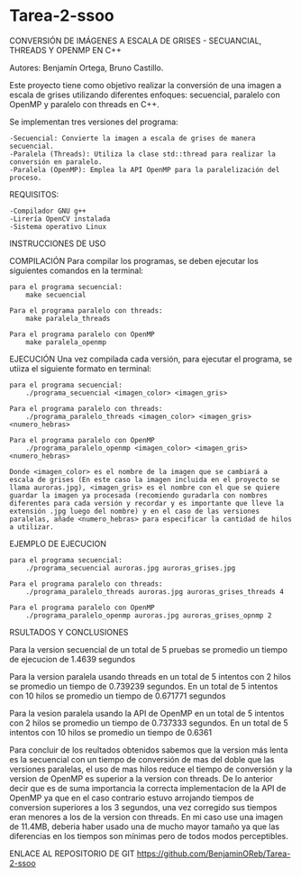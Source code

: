 # Tarea-2-ssoo
CONVERSIÓN DE IMÁGENES A ESCALA DE GRISES - SECUANCIAL, THREADS Y OPENMP EN C++	

Autores: Benjamín Ortega, Bruno Castillo.

Este proyecto tiene como objetivo realizar la conversión de una imagen a escala de grises utilizando diferentes enfoques: secuencial, paralelo con OpenMP y paralelo con threads en C++.

Se implementan tres versiones del programa:

    -Secuencial: Convierte la imagen a escala de grises de manera secuencial.
    -Paralela (Threads): Utiliza la clase std::thread para realizar la conversión en paralelo.
    -Paralela (OpenMP): Emplea la API OpenMP para la paralelización del proceso.

REQUISITOS:

    -Compilador GNU g++
    -Lirería OpenCV instalada
    -Sistema operativo Linux
  
INSTRUCCIONES DE USO

COMPILACIÓN
	Para compilar los programas, se deben ejecutar los siguientes comandos en la terminal:
	
	para el programa secuencial:
		make secuencial 
	
	Para el programa paralelo con threads:
		make paralela_threads
	
	Para el programa paralelo con OpenMP
		make paralela_openmp
		
EJECUCIÓN
	Una vez compilada cada versión, para ejecutar el programa, se utiiza el siguiente formato en terminal:
	
	para el programa secuencial:
		./programa_secuencial <imagen_color> <imagen_gris>
	
	Para el programa paralelo con threads:
		./programa_paralelo_threads <imagen_color> <imagen_gris> <numero_hebras>
	
	Para el programa paralelo con OpenMP
		./programa_paralelo_openmp <imagen_color> <imagen_gris> <numero_hebras>
	
	Donde <imagen_color> es el nombre de la imagen que se cambiará a escala de grises (En este caso la imagen incluida en el proyecto se llama auroras.jpg), <imagen_gris> es el nombre con el que se quiere guardar la imagen ya procesada (recomiendo guradarla con nombres diferentes para cada versión y recordar y es importante que lleve la extensión .jpg luego del nombre) y en el caso de las versiones paralelas, añade <numero_hebras> para especificar la cantidad de hilos a utilizar.
	
EJEMPLO DE EJECUCION

	para el programa secuencial:
		./programa_secuencial auroras.jpg auroras_grises.jpg
	
	Para el programa paralelo con threads:
		./programa_paralelo_threads auroras.jpg auroras_grises_threads 4
	
	Para el programa paralelo con OpenMP
		./programa_paralelo_openmp auroras.jpg auroras_grises_opnmp 2		

RSULTADOS Y CONCLUSIONES

Para la version secuencial de un total de 5 pruebas se promedio un tiempo de ejecucion de 1.4639 segundos

Para la version paralela usando threads en un total de 5 intentos con 2 hilos se promedio un tiempo de 0.739239 segundos. En un total de 5 intentos con 10 hilos se promedio un tiempo de 0.671771 segundos

Para la vesion paralela usando la API de OpenMP en un total de 5 intentos con 2 hilos se promedio un tiempo de 0.737333 segundos. En un total de 5 intentos con 10 hilos se promedio un tiempo de 0.6361

Para concluir de los reultados obtenidos sabemos que la version más lenta es la secuencial con un tiempo de conversión de mas del doble que las versiones paralelas, el uso de mas hilos reduce el tiempo de conversión y la version de OpenMP es superior a la version con threads. De lo anterior decir que es de suma importancia la correcta implementacion de la API de OpenMP ya que en el caso contrario estuvo arrojando tiempos de conversion superiores a los 3 segundos, una vez corregido sus tiempos eran menores a los de la version con threads. En mi caso use una imagen de 11.4MB, deberia haber usado una de mucho mayor tamaño ya que las diferencias en los tiempos son mínimas pero de todos modos perceptibles.

ENLACE AL REPOSITORIO DE GIT
https://github.com/BenjaminOReb/Tarea-2-ssoo
